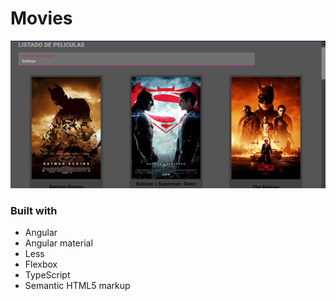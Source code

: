 # Movies

![](./Captura%20de%20pantalla%20.png)

### Built with

- Angular
- Angular material
- Less
- Flexbox
- TypeScript
- Semantic HTML5 markup
